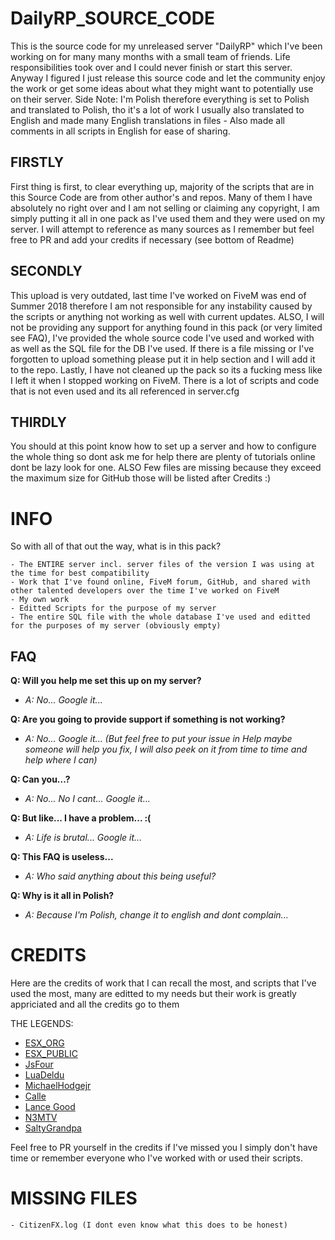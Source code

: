 # DailyRP_SOURCE_CODE

This is the source code for my unreleased server "DailyRP" which I've been working on for many many months with a small team of friends. Life responsibilities took over and I could never finish or start this server. Anyway I figured I just release this source code and let the community enjoy the work or get some ideas about what they might want to potentially use on their server. Side Note: I'm Polish therefore everything is set to Polish and translated to Polish, tho it's a lot of work I usually also translated to English and made many English translations in files - Also made all comments in all scripts in English for ease of sharing.

## FIRSTLY

First thing is first, to clear everything up, majority of the scripts that are in this Source Code are from other author's and repos. Many of them I have absolutely no right over and I am not selling or claiming any copyright, I am simply putting it all in one pack as I've used them and they were used on my server. I will attempt to reference as many sources as I remember but feel free to PR and add your credits if necessary (see bottom of Readme)

## SECONDLY

This upload is very outdated, last time I've worked on FiveM was end of Summer 2018 therefore I am not responsible for any instability caused by the scripts or anything not working as well with current updates. ALSO, I will not be providing any support for anything found in this pack (or very limited see FAQ), I've provided the whole source code I've used and worked with as well as the SQL file for the DB I've used. If there is a file missing or I've forgotten to upload something please put it in help section and I will add it to the repo. Lastly, I have not cleaned up the pack so its a fucking mess like I left it when I stopped working on FiveM. There is a lot of scripts and code that is not even used and its all referenced in server.cfg

## THIRDLY

You should at this point know how to set up a server and how to configure the whole thing so dont ask me for help there are plenty of tutorials online dont be lazy look for one. ALSO Few files are missing because they exceed the maximum size for GitHub those will be listed after Credits :)

# INFO

So with all of that out the way, what is in this pack?

    - The ENTIRE server incl. server files of the version I was using at the time for best compatibility
    - Work that I've found online, FiveM forum, GitHub, and shared with other talented developers over the time I've worked on FiveM
    - My own work
    - Editted Scripts for the purpose of my server
    - The entire SQL file with the whole database I've used and editted for the purposes of my server (obviously empty)

## FAQ

**Q: Will you help me set this up on my server?**
- *A: No... Google it...*

**Q: Are you going to provide support if something is not working?**
- *A: No... Google it... (But feel free to put your issue in Help maybe someone will help you fix, I will also peek on it from time to time and help where I can)*

**Q: Can you...?**
- *A: No... No I cant... Google it...*

**Q: But like... I have a problem... :(**
- *A: Life is brutal... Google it...*

**Q: This FAQ is useless...**
- *A: Who said anything about this being useful?*

**Q: Why is it all in Polish?**
- *A: Because I'm Polish, change it to english and dont complain...*

# CREDITS

Here are the credits of work that I can recall the most, and scripts that I've used the most, many are editted to my needs but their work is greatly appriciated and all the credits go to them

THE LEGENDS:
- [ESX_ORG](https://github.com/ESX-Org)
- [ESX_PUBLIC](https://github.com/ESX-PUBLIC)
- [JsFour](https://github.com/jonassvensson4)
- [LuaDeldu](https://github.com/LuaDeldu)
- [MichaelHodgejr](https://github.com/michaelhodgejr)
- [Calle](https://github.com/qalle-fivem)
- [Lance Good](https://github.com/DevLanceGood)
- [N3MTV](https://github.com/N3MTV)
- [SaltyGrandpa](https://github.com/SaltyGrandpa)


Feel free to PR yourself in the credits if I've missed you I simply don't have time or remember everyone who I've worked with or used their scripts.

# MISSING FILES

    - CitizenFX.log (I dont even know what this does to be honest)
